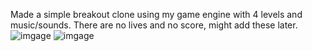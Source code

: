 Made a simple breakout clone using my game engine with 4 levels and music/sounds. There are no lives and no score, might add these later.
![imgage](http://i5.photobucket.com/albums/y158/pairenoid/lvl2_zpsbb4486ea.png)
![imgage](http://i5.photobucket.com/albums/y158/pairenoid/lvl2_zpsbb4486ea.png)
